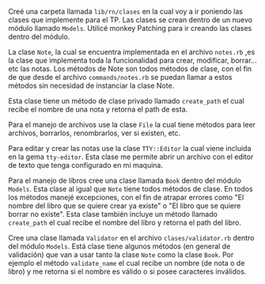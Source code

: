 Creé una carpeta llamada `lib/rn/clases` en la cual voy a ir poniendo las clases que implemente para el TP. 
Las clases se crean dentro de un nuevo módulo llamado `Models`. Utilicé monkey Patching para ir creando las clases dentro del módulo.

La clase `Note`, la cual se encuentra implementada en el archivo `notes.rb` ,es la clase que implementa toda la funcionalidad para crear, modificar, borrar... etc las notas. Los métodos de Note son todos métodos de clase, con el fin de que desde el archivo `commands/notes.rb` se puedan llamar a estos métodos sin necesidad de instanciar la clase Note.

Esta clase tiene un método de clase privado llamado `create_path` el cual recibe el nombre de una nota y retorna el path de esta. 

Para el manejo de archivos use la clase `File` la cual tiene métodos para leer archivos, borrarlos, renombrarlos, ver si existen, etc.

Para editar y crear las notas use la clase `TTY::Editor` la cual viene incluida en la gema `tty-editor`. Esta clase me permite abrir un archivo con el editor de texto que tenga configurado en mi maquina.

Para el manejo de libros cree una clase llamada `Book` dentro del módulo  `Models`. 
Esta clase al igual que `Note` tiene todos métodos de clase.
En todos los métodos manejé excepciones, con el fin de atrapar errores como "El nombre del libro que se quiere crear ya existe" o "El libro que se quiere borrar no existe".
Esta clase también incluye un método llamado `create_path` el cual recibe el nombre del libro y retorna el path del libro.

Cree una clase llamada `Validator` en el archivo `clases/validator.rb` dentro del módulo `Models`. Está clase tiene algunos métodos (en general de validación) que van a usar tanto la clase `Note` como la clase `Book`. Por ejemplo el método `validate_name` el cual recibe un nombre (de nota o de libro) y me retorna si el nombre es válido o si posee caracteres inválidos.


